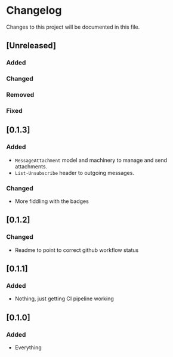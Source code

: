 # Changelog
Changes to this project will be documented in this file.

## [Unreleased]
### Added
### Changed
### Removed
### Fixed


## [0.1.3]
### Added
- `MessageAttachment` model and machinery to manage and send attachments.
- `List-Unsubscribe` header to outgoing messages.
### Changed
- More fiddling with the badges

## [0.1.2]
### Changed
- Readme to point to correct github workflow status

## [0.1.1]
### Added
- Nothing, just getting CI pipeline working

## [0.1.0]
### Added
- Everything
